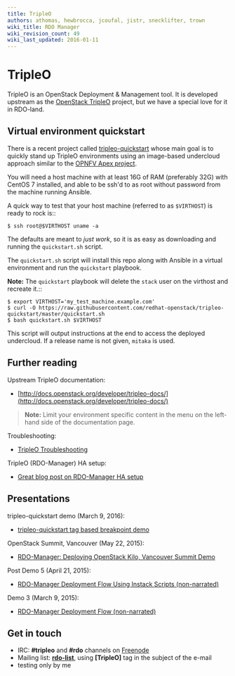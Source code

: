 ```yaml
---
title: TripleO
authors: athomas, hewbrocca, jcoufal, jistr, snecklifter, trown
wiki_title: RDO Manager
wiki_revision_count: 49
wiki_last_updated: 2016-01-11
---
```


# TripleO

TripleO is an OpenStack Deployment & Management tool. It is developed upstream as the [OpenStack TripleO](http://wiki.openstack.org/wiki/TripleO) project, but we have a special love for it in RDO-land.

## Virtual environment quickstart

There is a recent project called [tripleo-quickstart](https://github.com/redhat-openstack/tripleo-quickstart) whose main goal is to quickly stand up TripleO environments using an image-based undercloud approach similar to the [OPNFV Apex project](http://artifacts.opnfv.org/apex/docs/installation-instructions/).

You will need a host machine with at least 16G of RAM (preferably 32G)
with CentOS 7 installed, and able to be ssh'd to as root
without password from the machine running Ansible.

A quick way to test that your host machine (referred to as `$VIRTHOST`) is
ready to rock is::

    $ ssh root@$VIRTHOST uname -a

The defaults are meant to *just work*, so it is as easy as
downloading and running the `quickstart.sh` script.

The `quickstart.sh` script will install this repo along
with Ansible in a virtual environment and run the `quickstart`
playbook. 

**Note:** The `quickstart` playbook will delete the ``stack``
user on the virthost and recreate it.::

    $ export VIRTHOST='my_test_machine.example.com'
    $ curl -O https://raw.githubusercontent.com/redhat-openstack/tripleo-quickstart/master/quickstart.sh
    $ bash quickstart.sh $VIRTHOST

This script will output instructions at the end to access the
deployed undercloud. If a release name is not given, ``mitaka``
is used.

## Further reading

Upstream TripleO documentation:

*    [http://docs.openstack.org/developer/tripleo-docs/](http://docs.openstack.org/developer/tripleo-docs/)

> **Note:** Limit your environment specific content in the menu on the left-hand side of the documentation page.

Troubleshooting:

*   [TripleO Troubleshooting](/tripleo/troubleshooting)

TripleO (RDO-Manager) HA setup:

*   [Great blog post on RDO-Manager HA setup](https://remote-lab.net/rdo-manager-ha-openstack-deployment/)

## Presentations

tripleo-quickstart demo (March 9, 2016):

*   [tripleo-quickstart tag based breakpoint demo](https://www.youtube.com/watch?v=4O8KvC66eeU)

OpenStack Summit, Vancouver (May 22, 2015):

*   [RDO-Manager: Deploying OpenStack Kilo, Vancouver Summit Demo](http://youtu.be/731INn1GDmk)

Post Demo 5 (April 21, 2015):

*   [RDO-Manager Deployment Flow Using Instack Scripts (non-narrated)](http://youtu.be/TyK0df3mCM8)

Demo 3 (March 9, 2015):

*   [RDO-Manager Deployment Flow (non-narrated)](http://youtu.be/zKG-CB8WdTg)

## Get in touch

*   IRC: **#tripleo** and **#rdo** channels on [Freenode](http://freenode.net)
*   Mailing list: [**rdo-list**](//www.redhat.com/mailman/listinfo/rdo-list), using **[TripleO]** tag in the subject of the e-mail
*   testing only by me
